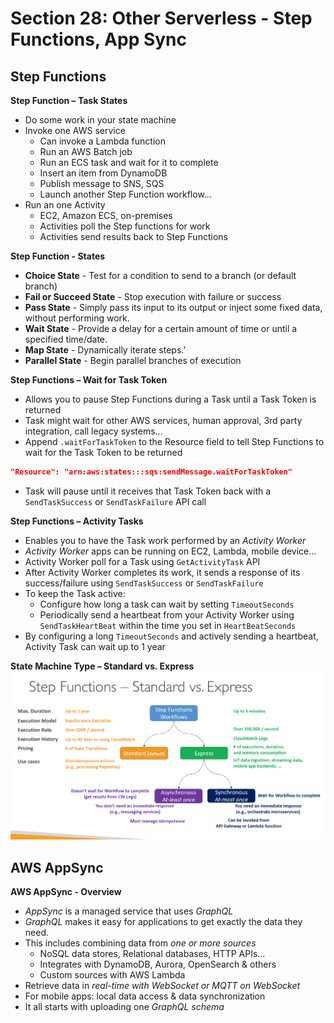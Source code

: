 # Section 28: Other Serverless - Step Functions, App Sync

## Step Functions
__Step Function – Task States__
* Do some work in your state machine
* Invoke one AWS service
  - Can invoke a Lambda function
  - Run an AWS Batch job
  - Run an ECS task and wait for it to complete
  - Insert an item from DynamoDB
  - Publish message to SNS, SQS
  - Launch another Step Function workflow…
* Run an one Activity
  - EC2, Amazon ECS, on-premises
  - Activities poll the Step functions for work
  - Activities send results back to Step Functions

__Step Function - States__  
* __Choice State__ - Test for a condition to send to a branch (or default branch)
* __Fail or Succeed State__ - Stop execution with failure or success
* __Pass State__ - Simply pass its input to its output or inject some fixed data, without performing work.
* __Wait State__ - Provide a delay for a certain amount of time or until a specified time/date.
* __Map State__ - Dynamically iterate steps.’
* __Parallel State__ - Begin parallel branches of execution

__Step Functions – Wait for Task Token__   
* Allows you to pause Step Functions during a Task until a Task Token is returned
* Task might wait for other AWS services, human approval, 3rd party integration, call legacy systems…
* Append `.waitForTaskToken` to the Resource field to tell Step Functions to wait for the Task Token to be returned
```json
"Resource": "arn:aws:states:::sqs:sendMessage.waitForTaskToken"
```
* Task will pause until it receives that Task Token back with a `SendTaskSuccess` or `SendTaskFailure` API call

__Step Functions – Activity Tasks__  
* Enables you to have the Task work performed by an _Activity Worker_
* _Activity Worker_ apps can be running on EC2, Lambda,
mobile device…
* Activity Worker poll for a Task using `GetActivityTask` API
* After Activity Worker completes its work, it sends a
response of its success/failure using `SendTaskSuccess` or
`SendTaskFailure`
* To keep the Task active:
  - Configure how long a task can wait by setting `TimeoutSeconds`
  - Periodically send a heartbeat from your Activity Worker using `SendTaskHeartBeat` within the time you set in `HeartBeatSeconds`
* By configuring a long `TimeoutSeconds` and actively
sending a heartbeat, Activity Task can wait up to 1 year

__State Machine Type – Standard vs. Express__  
![](slides/standard-vs-express.png)  

## AWS AppSync
__AWS AppSync - Overview__  
* _AppSync_ is a managed service that uses _GraphQL_
* _GraphQL_ makes it easy for applications to get exactly the data they need.
* This includes combining data from _one or more sources_
  - NoSQL data stores, Relational databases, HTTP APIs…
  - Integrates with DynamoDB, Aurora, OpenSearch & others
  - Custom sources with AWS Lambda
* Retrieve data in _real-time with WebSocket or MQTT on WebSocket_
* For mobile apps: local data access & data synchronization
* It all starts with uploading one _GraphQL schema_
